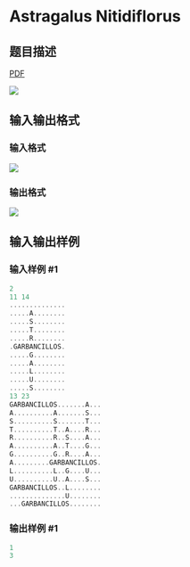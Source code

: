 # Astragalus Nitidiflorus

## 题目描述

[problemUrl]: https://uva.onlinejudge.org/index.php?option=com_onlinejudge&Itemid=8&category=862&page=show_problem&problem=4842

[PDF](https://uva.onlinejudge.org/external/129/p12963.pdf)

![](https://cdn.luogu.com.cn/upload/vjudge_pic/UVA12963/75f6bb847cab2edb7c28498cf826e4006a304a61.png)

## 输入输出格式

### 输入格式

![](https://cdn.luogu.com.cn/upload/vjudge_pic/UVA12963/d96e671fc239ce9c27714211417d5a0d3a4397be.png)

### 输出格式

![](https://cdn.luogu.com.cn/upload/vjudge_pic/UVA12963/5e367d87f35a5964486a0dea02cade6ce1f56785.png)

## 输入输出样例

### 输入样例 #1

```cpp
2
11 14
..............
.....A........
.....S........
.....T........
.....R........
.GARBANCILLOS.
.....G........
.....A........
.....L........
.....U........
.....S........
13 23
GARBANCILLOS.......A...
A..........A.......S...
S..........S.......T...
T..........T..A....R...
R..........R..S....A...
A..........A..T....G...
G..........G..R....A...
A.........GARBANCILLOS.
L..........L..G....U...
U..........U..A....S...
GARBANCILLOS..L........
..............U........
...GARBANCILLOS........
```


### 输出样例 #1

```cpp
1
3
```


